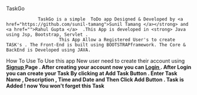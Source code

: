 TaskGo
		
		
 				TaskGo is a simple  ToDo app Designed & Developed by <a href="https://github.com/sunil-tamang">Sunil Tamang </a></strong> and <a href="">Rahul Gupta </a>  .This App is developed in <strong> Java   using Jsp, Bootstrap, Servlet . 
 				      	This App Allow a Registered User's to create  TASK's . The Front-End is built using BOOTSTRAPframework. The Core & BackEnd is Developed using JAVA.
 	
    
   
How To Use
		 To Use this app New user need to create their account using <strong><a href="signup.jsp">Signup </a> Page . 
 						 After creating your account  now you can  <strong><a href="login.jsp">Login </a></strong> .
 						 After Login you can create your <strong>Task</strong> By clicking at Add Task Button .
 						Enter <strong> Task Name , Description , Time and Date </strong> and Then Click Add Button .
 						 Task is Added ! now You won't forget this Task 
 					
